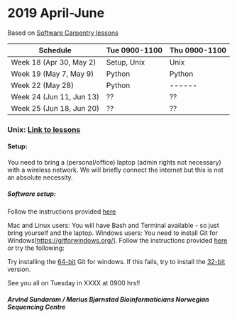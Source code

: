 # 2019 April-June

Based on [Software Carpentry lessons](https://software-carpentry.org/lessons/)

| Schedule                  | Tue 0900-1100 | Thu 0900-1100 |
| ------------------------- | ------------- |-------------- |
| Week 18 (Apr 30, May 2)   | Setup, Unix   | Unix          |
| Week 19 (May 7, May 9)    | Python        | Python        |
| Week 22 (May 28)          | Python        | ------        |
| Week 24 (Jun 11, Jun 13)  | ??            | ??            |
| Week 25 (Jun 18, Jun 20)  | ??            | ??            |

### Unix: [Link to lessons](http://swcarpentry.github.io/shell-novice/)
#### Setup:
You need to bring a (personal/office) laptop (admin rights not necessary) with a wireless network. We will briefly connect the internet but this is not an absolute necessity.

##### Software setup:
Follow the instructions provided [here](http://swcarpentry.github.io/shell-novice/setup.html)

Mac and Linux users: You will have Bash and Terminal available - so just bring yourself and the laptop.
Windows users: You need to install Git for Windows[https://gitforwindows.org/]. Follow the instructions provided [here](http://swcarpentry.github.io/shell-novice/setup.html) or try the following:

Try installing the [64-bit](https://github.com/git-for-windows/git/releases/download/v2.21.0.windows.1/Git-2.21.0-64-bit.exe) Git for windows. If this fails, try to install the [32-bit](https://github.com/git-for-windows/git/releases/download/v2.21.0.windows.1/Git-2.21.0-32-bit.exe) version.

See you all on Tuesday in XXXX at 0900 hrs!!



##### Arvind Sundaram / Marius Bjørnstad  Bioinformaticians  Norwegian Sequencing Centre
